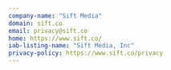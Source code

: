 ```yaml
---
company-name: "Sift Media"
domain: sift.co
email: privacy@sift.co
home: https://www.sift.co/
iab-listing-name: "Sift Media, Inc"
privacy-policy: https://www.sift.co/privacy
---
```




